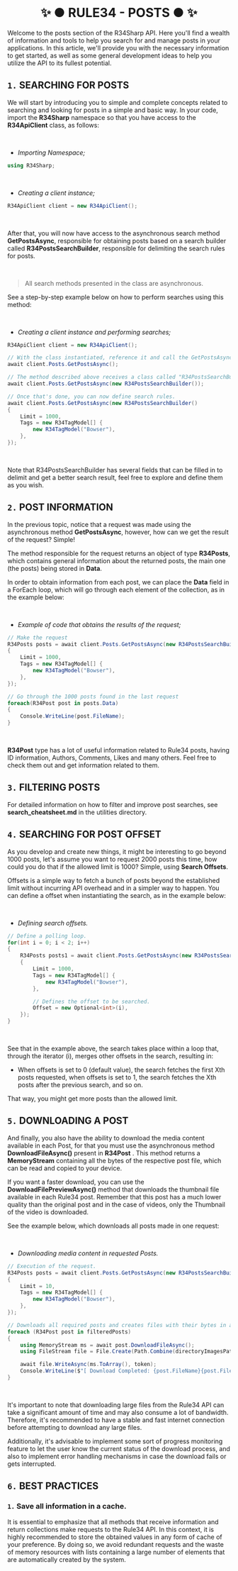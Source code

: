 ﻿<br/>
<h1 align="center"> ✨ ● RULE34 - POSTS ● ✨ </h1>

Welcome to the posts section of the R34Sharp API. Here you'll find a wealth of information and tools to help you search for and manage posts in your applications. In this article, we'll provide you with the necessary information to get started, as well as some general development ideas to help you utilize the API to its fullest potential.

## `1.` SEARCHING FOR POSTS

We will start by introducing you to simple and complete concepts related to searching and looking for posts in a simple and basic way. In your code, import the **R34Sharp** namespace so that you have access to the **R34ApiClient** class, as follows:

<br/>

- _Importing Namespace;_
```cs
using R34Sharp;
```

<br/>

- _Creating a client instance;_
```cs
R34ApiClient client = new R34ApiClient();
```

<br/>

After that, you will now have access to the asynchronous search method **GetPostsAsync**, responsible for obtaining posts based on a search builder called **R34PostsSearchBuilder**, responsible for delimiting the search rules for posts.

<br/>

> All search methods presented in the class are asynchronous.

See a step-by-step example below on how to perform searches using this method:

<br/>

- _Creating a client instance and performing searches;_
```cs
R34ApiClient client = new R34ApiClient();

// With the class instantiated, reference it and call the GetPostsAsync method;
await client.Posts.GetPostsAsync();

// The method described above receives a class called "R34PostsSearchBuilder", create a new instance of this class in the method so that it receives it as a parameter.
await client.Posts.GetPostsAsync(new R34PostsSearchBuilder());

// Once that's done, you can now define search rules.
await client.Posts.GetPostsAsync(new R34PostsSearchBuilder()
{
	Limit = 1000,
	Tags = new R34TagModel[] {
		new R34TagModel("Bowser"),
	},
});
```

<br/>

Note that R34PostsSearchBuilder has several fields that can be filled in to delimit and get a better search result, feel free to explore and define them as you wish.

## `2.` POST INFORMATION
In the previous topic, notice that a request was made using the asynchronous method **GetPostsAsync**, however, how can we get the result of the request? Simple!

The method responsible for the request returns an object of type **R34Posts**, which contains general information about the returned posts, the main one (the posts) being stored in **Data**.

In order to obtain information from each post, we can place the **Data** field in a ForEach loop, which will go through each element of the collection, as in the example below:


<br/>

- _Example of code that obtains the results of the request;_
```cs
// Make the request
R34Posts posts = await client.Posts.GetPostsAsync(new R34PostsSearchBuilder()
{
	Limit = 1000,
	Tags = new R34TagModel[] {
		new R34TagModel("Bowser"),
	},
});

// Go through the 1000 posts found in the last request
foreach(R34Post post in posts.Data)
{
	Console.WriteLine(post.FileName);
}
```

<br/>

**R34Post** type has a lot of useful information related to Rule34 posts, having ID information, Authors, Comments, Likes and many others. Feel free to check them out and get information related to them.

## `3.` FILTERING POSTS

For detailed information on how to filter and improve post searches, see **search_cheatsheet.md** in the utilities directory.

## `4.` SEARCHING FOR POST OFFSET
As you develop and create new things, it might be interesting to go beyond 1000 posts, let's assume you want to request 2000 posts this time, how could you do that if the allowed limit is 1000? Simple, using **Search Offsets**.

Offsets is a simple way to fetch a bunch of posts beyond the established limit without incurring API overhead and in a simpler way to happen. You can define a offset when instantiating the search, as in the example below:

<br/>

- _Defining search offsets._
```cs
// Define a polling loop.
for(int i = 0; i < 2; i++)
{
	R34Posts posts1 = await client.Posts.GetPostsAsync(new R34PostsSearchBuilder()
	{
		Limit = 1000,
		Tags = new R34TagModel[] {
			new R34TagModel("Bowser"),
		},

		// Defines the offset to be searched.
		Offset = new Optional<int>(i),
	});
}
```

<br/>

See that in the example above, the search takes place within a loop that, through the iterator (i), merges other offsets in the search, resulting in:

- When offsets is set to 0 (default value), the search fetches the first Xth posts requested, when offsets is set to 1, the search fetches the Xth posts after the previous search, and so on.

That way, you might get more posts than the allowed limit.

## `5.` DOWNLOADING A POST
And finally, you also have the ability to download the media content available in each Post, for that you must use the asynchronous method **DownloadFileAsync()** present in **R34Post** . This method returns a **MemoryStream** containing all the bytes of the respective post file, which can be read and copied to your device.

If you want a faster download, you can use the **DownloadFilePreviewAsync()** method that downloads the thumbnail file available in each Rule34 post. Remember that this post has a much lower quality than the original post and in the case of videos, only the Thumbnail of the video is downloaded.

See the example below, which downloads all posts made in one request:

<br/>

- _Downloading media content in requested Posts._
```cs
// Execution of the request.
R34Posts posts = await client.Posts.GetPostsAsync(new R34PostsSearchBuilder()
{
	Limit = 10,
	Tags = new R34TagModel[] {
		new R34TagModel("Bowser"),
	},
});

// Downloads all required posts and creates files with their bytes in an images folder.
foreach (R34Post post in filteredPosts)
{
	using MemoryStream ms = await post.DownloadFileAsync();
	using FileStream file = File.Create(Path.Combine(directoryImagesPath, $"{post.FileName}{post.FileExtension}"));

	await file.WriteAsync(ms.ToArray(), token);
	Console.WriteLine($"[ Download Completed: {post.FileName}{post.FileExtension} ]");
}
```

<br/>

It's important to note that downloading large files from the Rule34 API can take a significant amount of time and may also consume a lot of bandwidth. Therefore, it's recommended to have a stable and fast internet connection before attempting to download any large files.

Additionally, it's advisable to implement some sort of progress monitoring feature to let the user know the current status of the download process, and also to implement error handling mechanisms in case the download fails or gets interrupted.

## `6.` BEST PRACTICES
### `1.` Save all information in a cache.

It is essential to emphasize that all methods that receive information and return collections make requests to the Rule34 API. In this context, it is highly recommended to store the obtained values in any form of cache of your preference. By doing so, we avoid redundant requests and the waste of memory resources with lists containing a large number of elements that are automatically created by the system.